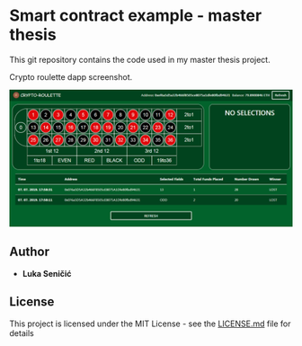 # Smart contract example - master thesis

This git repository contains the code used in my master thesis project.

Crypto roulette dapp screenshot.

![Crypto roulette](./images/app-screen.PNG)

## Author

* **Luka Seničić** 

## License

This project is licensed under the MIT License - see the [LICENSE.md](LICENSE.md) file for details
